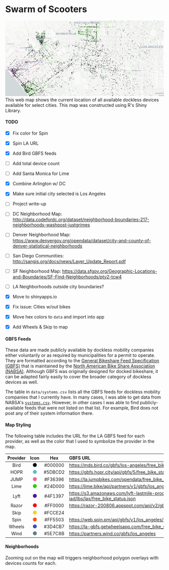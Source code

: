 # Swarm of Scooters
![screenshot] 
This web map shows the current location of all available dockless devices available for select cities. This map was constructed using R's Shiny Library.

#### TODO  
- [x] Fix color for Spin
- [x] Spin LA URL
- [x] Add Bird GBFS feeds
- [ ] Add total device count
- [ ] Add Santa Monica for Lime
- [x] Combine Arlington w/ DC
- [x] Make sure initial city selected is Los Angeles
- [ ] Project write-up
- [ ] DC Neighborhood Map: http://data.codefordc.org/dataset/neighborhood-boundaries-217-neighborhoods-washpost-justgrimes
- [ ] Denver Neighborhood Map: https://www.denvergov.org/opendata/dataset/city-and-county-of-denver-statistical-neighborhoods
- [ ] San Diego Communities: http://sangis.org/docs/news/Layer_Update_Report.pdf
- [ ] SF Neighborhood Map: https://data.sfgov.org/Geographic-Locations-and-Boundaries/SF-Find-Neighborhoods/pty2-tcw4
- [ ] LA Neighborhoods outside city boundaries?
- [x] Move to shinyapps.io
- [x] Fix issue: Cities w/out bikes
- [x] Move hex colors to `data` and import into app
- [x] Add Wheels & Skip to map


#### GBFS Feeds
These data are made publicly available by dockless mobility companies either voluntarily or as required by municipalities for a permit to operate. They are formatted according to the [General Bikeshare Feed Specification (GBFS)](https://github.com/NABSA/gbfs) that is maintained by the [North American Bike Share Association (NABSA)](https://nabsa.net/). Although GBFS was originally designed for docked bikeshare, it can be adapted fairly easily to cover the broader category of dockless devices as well.  

The table in `data/systems.csv` lists all the GBFS feeds for dockless mobility companies that I currently have. In many cases, I was able to get data from NABSA's [`systems.csv`](https://github.com/NABSA/gbfs/blob/master/systems.csv). However, in other cases I was able to find publicly-available feeds that were not listed on that list. For example, Bird does not post any of their system information there. 

#### Map Styling
The following table includes the URL for the LA GBFS feed for each provider, as well as the color that I used to symbolize the provider in the map.

| Provider |   Icon    |   Hex   | GBFS URL                                                                                 |
|:--------:|:---------:|:-------:|:---------------------------------------------------------------------------------------- |
| Bird     | ![bird]   | #000000 | https://mds.bird.co/gbfs/los-angeles/free_bikes                                          |
| HOPR     | ![hopr]   | #5DBCD2 | https://gbfs.hopr.city/api/gbfs/5/free_bike_status                                       |
| JUMP     | ![jump]   | #F36396 | https://la.jumpbikes.com/opendata/free_bike_status.json                                  |
| Lime     | ![lime]   | #24D000 | https://lime.bike/api/partners/v1/gbfs/los_angeles/free_bike_status.json                 |
| Lyft     | ![lyft]   | #4F1397 | https://s3.amazonaws.com/lyft-lastmile-production-iad/lbs/lax/free_bike_status.json      |
| Razor    | ![razor]  | #FF0000 | https://razor-200806.appspot.com/api/v2/gbfs                                             |
| Skip     | ![skip]   | #FCCE24 |                                                                                          |
| Spin     | ![spin]   | #FF5503 | https://web.spin.pm/api/gbfs/v1/los_angeles/free_bike_status.json                        |
| Wheels   | ![wheels] | #3D4CB7 | https://la-gbfs.getwheelsapp.com/free_bike_status.json                                   | 
| Wind     | ![wind]   | #5E7C8B | https://partners.wind.co/gbfs/los_angeles                                                |

#### Neighborhoods
Zooming out on the map will triggers neighborhood polygon overlays with devices counts for each.

[bird]: www/bird_circle2.png
[hopr]: www/hopr_circle.png
[jump]: www/jump_circle.png
[lime]: www/lime_circle.png
[lyft]: www/lyft_circle.png
[razor]: www/razor_circle.png
[skip]: www/skip_circle.png
[spin]: www/spin_circle.png
[wind]: www/wind_circle.png
[wheels]: www/wheels_circle.png

[screenshot]: www/screenshot.PNG
